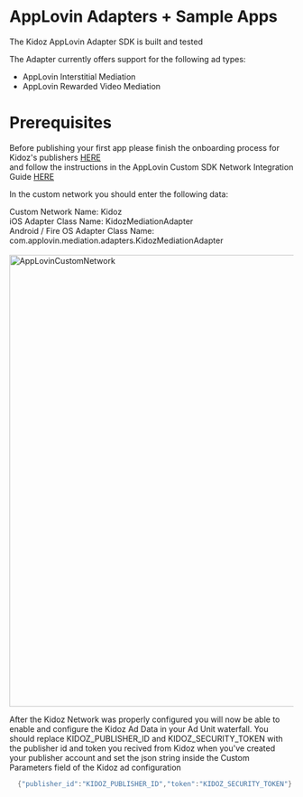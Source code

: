 # AppLovin Adapters + Sample Apps

The Kidoz AppLovin Adapter SDK is built and tested

The Adapter currently offers support for the following ad types:

+ AppLovin Interstitial Mediation 
+ AppLovin Rewarded Video Mediation 

Prerequisites
=================================

Before publishing your first app please finish the onboarding process for Kidoz's publishers [HERE](http://accounts.kidoz.net/publishers/register?utm_source=&utm_content=&utm_campaign=&utm_medium=)  
and follow the instructions in the AppLovin Custom SDK Network Integration Guide [HERE](https://dash.applovin.com/documentation/mediation/android/mediation-setup/custom-sdk)

In the custom network you should enter the following data:

Custom Network Name: Kidoz <BR>
iOS Adapter Class Name: KidozMediationAdapter<BR>
Android / Fire OS Adapter Class Name: com.applovin.mediation.adapters.KidozMediationAdapter<BR>
<BR>
<img width="800" alt="AppLovinCustomNetwork" src="https://user-images.githubusercontent.com/86282008/197710543-171fe5fc-9c5e-414b-96ab-07f3b28de708.png">
  
  
After the Kidoz Network was properly configured you will now be able to enable and configure the Kidoz Ad Data in your Ad Unit waterfall.
You should replace KIDOZ_PUBLISHER_ID and KIDOZ_SECURITY_TOKEN with the publisher id and token you recived from Kidoz when you've created your publisher account and set the json string inside the Custom Parameters field of the Kidoz ad configuration
```java
  {"publisher_id":"KIDOZ_PUBLISHER_ID","token":"KIDOZ_SECURITY_TOKEN"}
```
  
  
